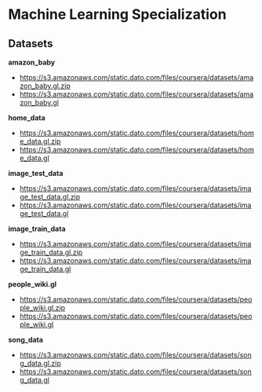 # Machine Learning Specialization

## Datasets
**amazon_baby**
* https://s3.amazonaws.com/static.dato.com/files/coursera/datasets/amazon_baby.gl.zip
* https://s3.amazonaws.com/static.dato.com/files/coursera/datasets/amazon_baby.gl

**home_data**
* https://s3.amazonaws.com/static.dato.com/files/coursera/datasets/home_data.gl.zip
* https://s3.amazonaws.com/static.dato.com/files/coursera/datasets/home_data.gl

**image_test_data**
* https://s3.amazonaws.com/static.dato.com/files/coursera/datasets/image_test_data.gl.zip
* https://s3.amazonaws.com/static.dato.com/files/coursera/datasets/image_test_data.gl

**image_train_data**
* https://s3.amazonaws.com/static.dato.com/files/coursera/datasets/image_train_data.gl.zip
* https://s3.amazonaws.com/static.dato.com/files/coursera/datasets/image_train_data.gl

**people_wiki.gl**
* https://s3.amazonaws.com/static.dato.com/files/coursera/datasets/people_wiki.gl.zip
* https://s3.amazonaws.com/static.dato.com/files/coursera/datasets/people_wiki.gl

**song_data**
* https://s3.amazonaws.com/static.dato.com/files/coursera/datasets/song_data.gl.zip
* https://s3.amazonaws.com/static.dato.com/files/coursera/datasets/song_data.gl

